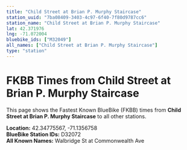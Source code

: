 ```yaml
---
title: "Child Street at Brian P. Murphy Staircase"
station_uuid: "7ba08409-3403-4c97-6f40-7f80d9787cc6"
station_name: "Child Street at Brian P. Murphy Staircase"
lat: 42.371976
lng: -71.072004
bluebike_ids: ["M32049"]
all_names: ["Child Street at Brian P. Murphy Staircase"]
type: "station"
---
```


# FKBB Times from Child Street at Brian P. Murphy Staircase

This page shows the Fastest Known BlueBike (FKBB) times from **Child Street at Brian P. Murphy Staircase** to all other stations.

**Location:** 42.34775567, -71.1356758  
**BlueBike Station IDs:** D32072  
**All Known Names:** Walbridge St at Commonwealth Ave

